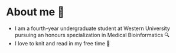 # About me 🐳

- I am a fourth-year undergraduate student at Western University pursuing an honours specialization in Medical Bioinformatics 🔍
- I love to knit and read in my free time 👵
